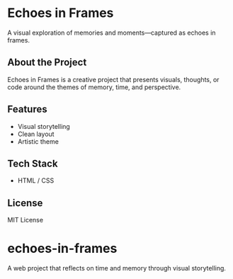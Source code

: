 # Echoes in Frames

A visual exploration of memories and moments—captured as echoes in frames.

## About the Project
Echoes in Frames is a creative project that presents visuals, thoughts, or code around the themes of memory, time, and perspective.

## Features
- Visual storytelling
- Clean layout
- Artistic theme

## Tech Stack
- HTML / CSS 


## License
MIT License
# echoes-in-frames
A web project that reflects on time and memory through visual storytelling.

